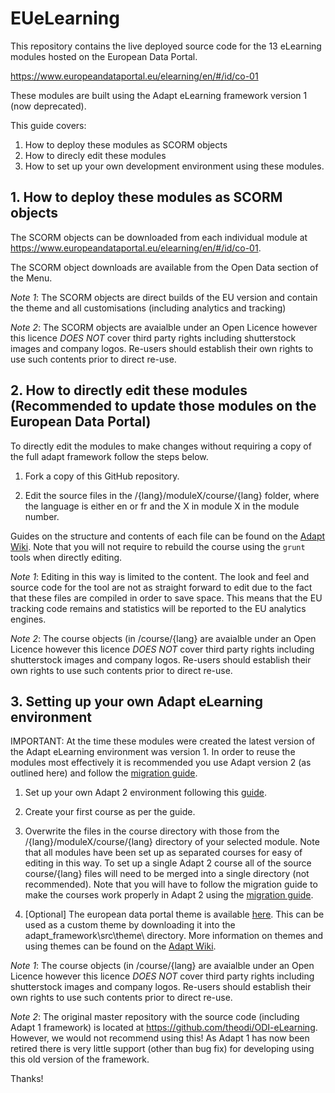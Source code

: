 # EUeLearning

This repository contains the live deployed source code for the 13 eLearning modules hosted on the European Data Portal.

https://www.europeandataportal.eu/elearning/en/#/id/co-01

These modules are built using the Adapt eLearning framework version 1 (now deprecated).

This guide covers:
1. How to deploy these modules as SCORM objects
2. How to direcly edit these modules
3. How to set up your own development environment using these modules. 

## 1. How to deploy these modules as SCORM objects

The SCORM objects can be downloaded from each individual module at https://www.europeandataportal.eu/elearning/en/#/id/co-01. 

The SCORM object downloads are available from the Open Data section of the Menu.

*Note 1*: The SCORM objects are direct builds of the EU version and contain the theme and all customisations (including analytics and tracking)

*Note 2*: The SCORM objects are avaialble under an Open Licence however this licence *DOES NOT* cover third party rights including shutterstock images and company logos. Re-users should establish their own rights to use such contents prior to direct re-use. 

## 2. How to directly edit these modules (Recommended to update those modules on the European Data Portal)

To directly edit the modules to make changes without requiring a copy of the full adapt framework follow the steps below.

1. Fork a copy of this GitHub repository. 

2. Edit the source files in the /{lang}/moduleX/course/{lang} folder, where the language is either en or fr and the X in module X in the module number.

Guides on the structure and contents of each file can be found on the [Adapt Wiki](https://github.com/adaptlearning/adapt_framework/wiki/Creating-your-first-course). Note that you will not require to rebuild the course using the `grunt` tools when directly editing. 

*Note 1*: Editing in this way is limited to the content. The look and feel and source code for the tool are not as straight forward to edit due to the fact that these files are compiled in order to save space. This means that the EU tracking code remains and statistics will be reported to the EU analytics engines.

*Note 2*: The course objects (in /course/{lang} are avaialble under an Open Licence however this licence *DOES NOT* cover third party rights including shutterstock images and company logos. Re-users should establish their own rights to use such contents prior to direct re-use. 

## 3. Setting up your own Adapt eLearning environment

IMPORTANT: At the time these modules were created the latest version of the Adapt eLearning environment was version 1. In order to reuse the modules most effectively it is recommended you use Adapt version 2 (as outlined here) and follow the [migration guide](https://github.com/adaptlearning/adapt_framework/wiki/Converting-a-Course-from-Version-1-to-Version-2).

1) Set up your own Adapt 2 environment following this [guide](https://github.com/adaptlearning/adapt_framework/wiki/Setting-up-your-development-environment).

2) Create your first course as per the guide.

3) Overwrite the files in the course directory with those from the /{lang}/moduleX/course/{lang} directory of your selected module. Note that all modules have been set up as separated courses for easy of editing in this way. To set up a single Adapt 2 course all of the source course/{lang} files will need to be merged into a single directory (not recommended). Note that you will have to follow the migration guide to make the courses work properly in Adapt 2 using the [migration guide](https://github.com/adaptlearning/adapt_framework/wiki/Converting-a-Course-from-Version-1-to-Version-2). 

4) [Optional] The european data portal theme is available [here](https://github.com/theodi/adapt-theme-eu/blob/master/README.md). This can be used as a custom theme by downloading it into the adapt_framework\src\theme\ directory. More information on themes and using themes can be found on the [Adapt Wiki](https://github.com/adaptlearning/adapt_authoring/wiki/Modifying-the-Vanilla-Theme).  

*Note 1*: The course objects (in /course/{lang} are avaialble under an Open Licence however this licence *DOES NOT* cover third party rights including shutterstock images and company logos. Re-users should establish their own rights to use such contents prior to direct re-use. 

*Note 2*: The original master repository with the source code (including Adapt 1 framework) is located at https://github.com/theodi/ODI-eLearning. However, we would not recommend using this! As Adapt 1 has now been retired there is very little support (other than bug fix) for developing using this old version of the framework.

Thanks!
